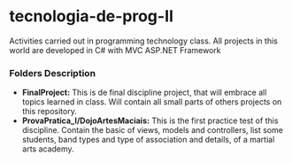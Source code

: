 # tecnologia-de-prog-II

Activities carried out in programming technology class. All projects in this world are developed in C# with MVC ASP.NET Framework

### Folders Description

* **FinalProject:** This is de final discipline project, that will embrace all topics learned in class. Will contain all small parts of others projects on this repository.
* **ProvaPratica_I/DojoArtesMaciais:** This is the first practice test of this discipline. Contain the basic of views, models and controllers, list some students, band types and type of association and details, of a martial arts academy.
